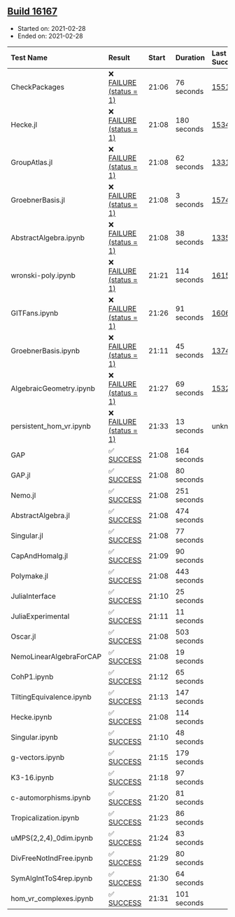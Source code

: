 ## [Build 16167](https://oscarci.mathematik.uni-kl.de/job/oscar/16167/)

* Started on: 2021-02-28
* Ended on: 2021-02-28

| Test Name    | Result | Start | Duration | Last Success | First Failure |
|:-------------|:-------|:------|:---------|:-------------|:--------------|
| CheckPackages | ❌ [FAILURE (status = 1)](https://oscarci.mathematik.uni-kl.de/job/oscar/16167/artifact/logs/build-16167/CheckPackages.log) | 21:06 | 76 seconds | [15514](https://oscarci.mathematik.uni-kl.de/job/oscar/15514/) | [15515](https://oscarci.mathematik.uni-kl.de/job/oscar/15515/) |
| Hecke.jl | ❌ [FAILURE (status = 1)](https://oscarci.mathematik.uni-kl.de/job/oscar/16167/artifact/logs/build-16167/Hecke.jl.log) | 21:08 | 180 seconds | [15344](https://oscarci.mathematik.uni-kl.de/job/oscar/15344/) | [15348](https://oscarci.mathematik.uni-kl.de/job/oscar/15348/) |
| GroupAtlas.jl | ❌ [FAILURE (status = 1)](https://oscarci.mathematik.uni-kl.de/job/oscar/16167/artifact/logs/build-16167/GroupAtlas.jl.log) | 21:08 | 62 seconds | [13311](https://oscarci.mathematik.uni-kl.de/job/oscar/13311/) | [13312](https://oscarci.mathematik.uni-kl.de/job/oscar/13312/) |
| GroebnerBasis.jl | ❌ [FAILURE (status = 1)](https://oscarci.mathematik.uni-kl.de/job/oscar/16167/artifact/logs/build-16167/GroebnerBasis.jl.log) | 21:08 | 3 seconds | [15745](https://oscarci.mathematik.uni-kl.de/job/oscar/15745/) | [15746](https://oscarci.mathematik.uni-kl.de/job/oscar/15746/) |
| AbstractAlgebra.ipynb | ❌ [FAILURE (status = 1)](https://oscarci.mathematik.uni-kl.de/job/oscar/16167/artifact/logs/build-16167/AbstractAlgebra.ipynb.log) | 21:08 | 38 seconds | [13355](https://oscarci.mathematik.uni-kl.de/job/oscar/13355/) | [13356](https://oscarci.mathematik.uni-kl.de/job/oscar/13356/) |
| wronski-poly.ipynb | ❌ [FAILURE (status = 1)](https://oscarci.mathematik.uni-kl.de/job/oscar/16167/artifact/logs/build-16167/wronski-poly.ipynb.log) | 21:21 | 114 seconds | [16155](https://oscarci.mathematik.uni-kl.de/job/oscar/16155/) | [16156](https://oscarci.mathematik.uni-kl.de/job/oscar/16156/) |
| GITFans.ipynb | ❌ [FAILURE (status = 1)](https://oscarci.mathematik.uni-kl.de/job/oscar/16167/artifact/logs/build-16167/GITFans.ipynb.log) | 21:26 | 91 seconds | [16068](https://oscarci.mathematik.uni-kl.de/job/oscar/16068/) | [16069](https://oscarci.mathematik.uni-kl.de/job/oscar/16069/) |
| GroebnerBasis.ipynb | ❌ [FAILURE (status = 1)](https://oscarci.mathematik.uni-kl.de/job/oscar/16167/artifact/logs/build-16167/GroebnerBasis.ipynb.log) | 21:11 | 45 seconds | [13748](https://oscarci.mathematik.uni-kl.de/job/oscar/13748/) | [13749](https://oscarci.mathematik.uni-kl.de/job/oscar/13749/) |
| AlgebraicGeometry.ipynb | ❌ [FAILURE (status = 1)](https://oscarci.mathematik.uni-kl.de/job/oscar/16167/artifact/logs/build-16167/AlgebraicGeometry.ipynb.log) | 21:27 | 69 seconds | [15322](https://oscarci.mathematik.uni-kl.de/job/oscar/15322/) | [15323](https://oscarci.mathematik.uni-kl.de/job/oscar/15323/) |
| persistent_hom_vr.ipynb | ❌ [FAILURE (status = 1)](https://oscarci.mathematik.uni-kl.de/job/oscar/16167/artifact/logs/build-16167/persistent_hom_vr.ipynb.log) | 21:33 | 13 seconds | unknown | unknown |
| GAP | ✅ [SUCCESS](https://oscarci.mathematik.uni-kl.de/job/oscar/16167/artifact/logs/build-16167/GAP.log) | 21:08 | 164 seconds |  |  |
| GAP.jl | ✅ [SUCCESS](https://oscarci.mathematik.uni-kl.de/job/oscar/16167/artifact/logs/build-16167/GAP.jl.log) | 21:08 | 80 seconds |  |  |
| Nemo.jl | ✅ [SUCCESS](https://oscarci.mathematik.uni-kl.de/job/oscar/16167/artifact/logs/build-16167/Nemo.jl.log) | 21:08 | 251 seconds |  |  |
| AbstractAlgebra.jl | ✅ [SUCCESS](https://oscarci.mathematik.uni-kl.de/job/oscar/16167/artifact/logs/build-16167/AbstractAlgebra.jl.log) | 21:08 | 474 seconds |  |  |
| Singular.jl | ✅ [SUCCESS](https://oscarci.mathematik.uni-kl.de/job/oscar/16167/artifact/logs/build-16167/Singular.jl.log) | 21:08 | 77 seconds |  |  |
| CapAndHomalg.jl | ✅ [SUCCESS](https://oscarci.mathematik.uni-kl.de/job/oscar/16167/artifact/logs/build-16167/CapAndHomalg.jl.log) | 21:09 | 90 seconds |  |  |
| Polymake.jl | ✅ [SUCCESS](https://oscarci.mathematik.uni-kl.de/job/oscar/16167/artifact/logs/build-16167/Polymake.jl.log) | 21:08 | 443 seconds |  |  |
| JuliaInterface | ✅ [SUCCESS](https://oscarci.mathematik.uni-kl.de/job/oscar/16167/artifact/logs/build-16167/JuliaInterface.log) | 21:10 | 25 seconds |  |  |
| JuliaExperimental | ✅ [SUCCESS](https://oscarci.mathematik.uni-kl.de/job/oscar/16167/artifact/logs/build-16167/JuliaExperimental.log) | 21:11 | 11 seconds |  |  |
| Oscar.jl | ✅ [SUCCESS](https://oscarci.mathematik.uni-kl.de/job/oscar/16167/artifact/logs/build-16167/Oscar.jl.log) | 21:08 | 503 seconds |  |  |
| NemoLinearAlgebraForCAP | ✅ [SUCCESS](https://oscarci.mathematik.uni-kl.de/job/oscar/16167/artifact/logs/build-16167/NemoLinearAlgebraForCAP.log) | 21:08 | 19 seconds |  |  |
| CohP1.ipynb | ✅ [SUCCESS](https://oscarci.mathematik.uni-kl.de/job/oscar/16167/artifact/logs/build-16167/CohP1.ipynb.log) | 21:12 | 65 seconds |  |  |
| TiltingEquivalence.ipynb | ✅ [SUCCESS](https://oscarci.mathematik.uni-kl.de/job/oscar/16167/artifact/logs/build-16167/TiltingEquivalence.ipynb.log) | 21:13 | 147 seconds |  |  |
| Hecke.ipynb | ✅ [SUCCESS](https://oscarci.mathematik.uni-kl.de/job/oscar/16167/artifact/logs/build-16167/Hecke.ipynb.log) | 21:08 | 114 seconds |  |  |
| Singular.ipynb | ✅ [SUCCESS](https://oscarci.mathematik.uni-kl.de/job/oscar/16167/artifact/logs/build-16167/Singular.ipynb.log) | 21:10 | 48 seconds |  |  |
| g-vectors.ipynb | ✅ [SUCCESS](https://oscarci.mathematik.uni-kl.de/job/oscar/16167/artifact/logs/build-16167/g-vectors.ipynb.log) | 21:15 | 179 seconds |  |  |
| K3-16.ipynb | ✅ [SUCCESS](https://oscarci.mathematik.uni-kl.de/job/oscar/16167/artifact/logs/build-16167/K3-16.ipynb.log) | 21:18 | 97 seconds |  |  |
| c-automorphisms.ipynb | ✅ [SUCCESS](https://oscarci.mathematik.uni-kl.de/job/oscar/16167/artifact/logs/build-16167/c-automorphisms.ipynb.log) | 21:20 | 81 seconds |  |  |
| Tropicalization.ipynb | ✅ [SUCCESS](https://oscarci.mathematik.uni-kl.de/job/oscar/16167/artifact/logs/build-16167/Tropicalization.ipynb.log) | 21:23 | 86 seconds |  |  |
| uMPS(2,2,4)_0dim.ipynb | ✅ [SUCCESS](https://oscarci.mathematik.uni-kl.de/job/oscar/16167/artifact/logs/build-16167/uMPS-2-2-4-_0dim.ipynb.log) | 21:24 | 83 seconds |  |  |
| DivFreeNotIndFree.ipynb | ✅ [SUCCESS](https://oscarci.mathematik.uni-kl.de/job/oscar/16167/artifact/logs/build-16167/DivFreeNotIndFree.ipynb.log) | 21:29 | 80 seconds |  |  |
| SymAlgIntToS4rep.ipynb | ✅ [SUCCESS](https://oscarci.mathematik.uni-kl.de/job/oscar/16167/artifact/logs/build-16167/SymAlgIntToS4rep.ipynb.log) | 21:30 | 64 seconds |  |  |
| hom_vr_complexes.ipynb | ✅ [SUCCESS](https://oscarci.mathematik.uni-kl.de/job/oscar/16167/artifact/logs/build-16167/hom_vr_complexes.ipynb.log) | 21:31 | 101 seconds |  |  |
